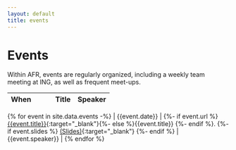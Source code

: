 ```yaml
---
layout: default
title: events
---
```


# Events

Within AFR, events are regularly organized, including a weekly team meeting at ING, as well as frequent meet-ups.

| When&nbsp;&nbsp;&nbsp;&nbsp;&nbsp;&nbsp;&nbsp;&nbsp;&nbsp;|  Title           | Speaker           |
| --------------- | --------------- | ----------------- |
{% for event in site.data.events -%}
| {{event.date}}  | {%- if event.url %}[{{event.title}}]({{event.url}}){:target="_blank"}{%- else %}{{event.title}} {%- endif %}. {%- if event.slides %} [(Slides)]({{event.slides}}){:target="_blank"} {%- endif %} | {{event.speaker}} |
{% endfor  %}

